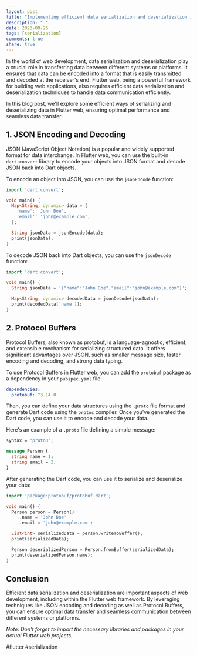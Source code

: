 ```yaml
---
layout: post
title: "Implementing efficient data serialization and deserialization in Flutter web"
description: " "
date: 2023-09-26
tags: [serialization]
comments: true
share: true
---
```


In the world of web development, data serialization and deserialization play a crucial role in transferring data between different systems or platforms. It ensures that data can be encoded into a format that is easily transmitted and decoded at the receiver's end. Flutter web, being a powerful framework for building web applications, also requires efficient data serialization and deserialization techniques to handle data communication efficiently.

In this blog post, we'll explore some efficient ways of serializing and deserializing data in Flutter web, ensuring optimal performance and seamless data transfer.

## 1. JSON Encoding and Decoding

JSON (JavaScript Object Notation) is a popular and widely supported format for data interchange. In Flutter web, you can use the built-in `dart:convert` library to encode your objects into JSON format and decode JSON back into Dart objects.

To encode an object into JSON, you can use the `jsonEncode` function:

```dart
import 'dart:convert';

void main() {
  Map<String, dynamic> data = {
    'name': 'John Doe',
    'email': 'john@example.com',
  };

  String jsonData = jsonEncode(data);
  print(jsonData);
}
```

To decode JSON back into Dart objects, you can use the `jsonDecode` function:

```dart
import 'dart:convert';

void main() {
  String jsonData = '{"name":"John Doe","email":"john@example.com"}';

  Map<String, dynamic> decodedData = jsonDecode(jsonData);
  print(decodedData['name']);
}
```

## 2. Protocol Buffers

Protocol Buffers, also known as protobuf, is a language-agnostic, efficient, and extensible mechanism for serializing structured data. It offers significant advantages over JSON, such as smaller message size, faster encoding and decoding, and strong data typing.

To use Protocol Buffers in Flutter web, you can add the `protobuf` package as a dependency in your `pubspec.yaml` file:

```yaml
dependencies:
  protobuf: ^3.14.0
```

Then, you can define your data structures using the `.proto` file format and generate Dart code using the `protoc` compiler. Once you've generated the Dart code, you can use it to encode and decode your data.

Here's an example of a `.proto` file defining a simple message:

```protobuf
syntax = "proto3";

message Person {
  string name = 1;
  string email = 2;
}
```

After generating the Dart code, you can use it to serialize and deserialize your data:

```dart
import 'package:protobuf/protobuf.dart';

void main() {
  Person person = Person()
    ..name = 'John Doe'
    ..email = 'john@example.com';

  List<int> serializedData = person.writeToBuffer();
  print(serializedData);

  Person deserializedPerson = Person.fromBuffer(serializedData);
  print(deserializedPerson.name);
}
```

## Conclusion

Efficient data serialization and deserialization are important aspects of web development, including within the Flutter web framework. By leveraging techniques like JSON encoding and decoding as well as Protocol Buffers, you can ensure optimal data transfer and seamless communication between different systems or platforms.

*Note: Don't forget to import the necessary libraries and packages in your actual Flutter web projects.*

#flutter #serialization
